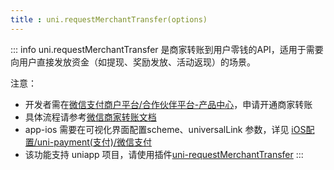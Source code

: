 ```yaml
---
title : uni.requestMerchantTransfer(options)
---
```


<!-- ## uni.requestMerchantTransfer(options) @requestmerchanttransfer -->

<!-- UTSAPIJSON.requestMerchantTransfer.name -->

<!-- UTSAPIJSON.requestMerchantTransfer.description -->

::: info
uni.requestMerchantTransfer 是​商家转账到用户零钱的API，适用于需要向用户直接发放资金（如提现、奖励发放、活动返现）的场景。

注意：
  - 开发者需在[微信支付商户平台/合作伙伴平台-产品中心](https://pay.weixin.qq.com/)，申请开通商家转账
  - 具体流程请参考[微信商家转账文档](https://pay.weixin.qq.com/doc/v3/merchant/4012711988)
  - app-ios 需要在可视化界面配置scheme、universalLink 参数，详见 [iOS配置/uni-payment(支付)/微信支付](https://doc.dcloud.net.cn/uni-app-x/collocation/manifest-ios.html#paymentweixin)
  - 该功能支持 uniapp 项目，请使用插件[uni-requestMerchantTransfer](https://ext.dcloud.net.cn/plugin?id=22283)
:::

<!-- UTSAPIJSON.requestMerchantTransfer.compatibility -->

<!-- UTSAPIJSON.requestMerchantTransfer.param -->

<!-- UTSAPIJSON.requestMerchantTransfer.returnValue -->

<!-- UTSAPIJSON.requestMerchantTransfer.tutorial -->

<!-- UTSAPIJSON.requestMerchantTransfer.example -->

<!-- UTSAPIJSON.general_type.name -->

<!-- UTSAPIJSON.general_type.param -->
